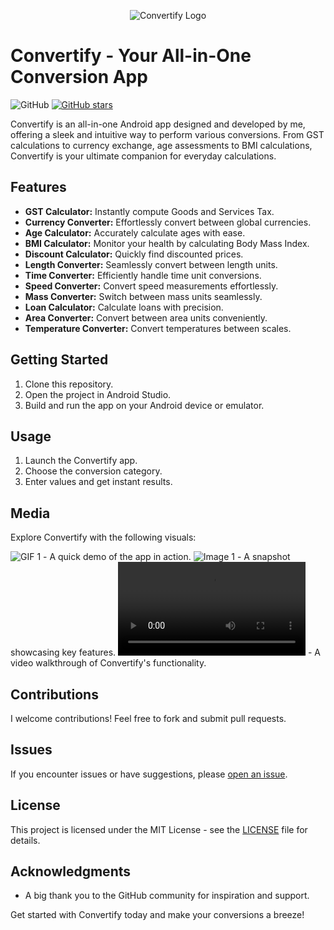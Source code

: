 <p align="center">
  <img src="https://github.com/Damn-cod3r/Android_App_Convertify/assets/72695900/efc61e97-1b04-4394-acbb-2c1587b19754" alt="Convertify Logo">
</p>


# Convertify - Your All-in-One Conversion App

![GitHub](https://img.shields.io/github/license/YourUsername/Convertify) [![GitHub stars](https://img.shields.io/github/stars/YourUsername/Convertify)](https://github.com/YourUsername/Convertify/stargazers)

Convertify is an all-in-one Android app designed and developed by me, offering a sleek and intuitive way to perform various conversions. From GST calculations to currency exchange, age assessments to BMI calculations, Convertify is your ultimate companion for everyday calculations.

## Features

- **GST Calculator:** Instantly compute Goods and Services Tax.
- **Currency Converter:** Effortlessly convert between global currencies.
- **Age Calculator:** Accurately calculate ages with ease.
- **BMI Calculator:** Monitor your health by calculating Body Mass Index.
- **Discount Calculator:** Quickly find discounted prices.
- **Length Converter:** Seamlessly convert between length units.
- **Time Converter:** Efficiently handle time unit conversions.
- **Speed Converter:** Convert speed measurements effortlessly.
- **Mass Converter:** Switch between mass units seamlessly.
- **Loan Calculator:** Calculate loans with precision.
- **Area Converter:** Convert between area units conveniently.
- **Temperature Converter:** Convert temperatures between scales.

## Getting Started

1. Clone this repository.
2. Open the project in Android Studio.
3. Build and run the app on your Android device or emulator.

## Usage

1. Launch the Convertify app.
2. Choose the conversion category.
3. Enter values and get instant results.

## Media

Explore Convertify with the following visuals:

![GIF 1](media1.gif) - A quick demo of the app in action.
![Image 1](media2.png) - A snapshot showcasing key features.
![Video 1](media3.mp4) - A video walkthrough of Convertify's functionality.


## Contributions

I welcome contributions! Feel free to fork and submit pull requests.

## Issues

If you encounter issues or have suggestions, please [open an issue](https://github.com/YourUsername/Convertify/issues).

## License

This project is licensed under the MIT License - see the [LICENSE](LICENSE) file for details.

## Acknowledgments

- A big thank you to the GitHub community for inspiration and support.

Get started with Convertify today and make your conversions a breeze!
